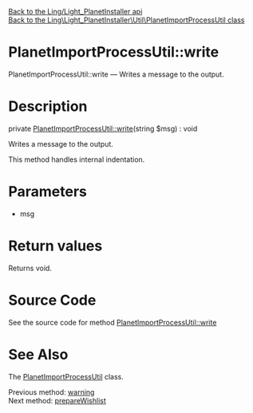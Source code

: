 [Back to the Ling/Light_PlanetInstaller api](https://github.com/lingtalfi/Light_PlanetInstaller/blob/master/doc/api/Ling/Light_PlanetInstaller.md)<br>
[Back to the Ling\Light_PlanetInstaller\Util\PlanetImportProcessUtil class](https://github.com/lingtalfi/Light_PlanetInstaller/blob/master/doc/api/Ling/Light_PlanetInstaller/Util/PlanetImportProcessUtil.md)


PlanetImportProcessUtil::write
================



PlanetImportProcessUtil::write — Writes a message to the output.




Description
================


private [PlanetImportProcessUtil::write](https://github.com/lingtalfi/Light_PlanetInstaller/blob/master/doc/api/Ling/Light_PlanetInstaller/Util/PlanetImportProcessUtil/write.md)(string $msg) : void




Writes a message to the output.

This method handles internal indentation.




Parameters
================


- msg

    


Return values
================

Returns void.








Source Code
===========
See the source code for method [PlanetImportProcessUtil::write](https://github.com/lingtalfi/Light_PlanetInstaller/blob/master/Util/PlanetImportProcessUtil.php#L1257-L1266)


See Also
================

The [PlanetImportProcessUtil](https://github.com/lingtalfi/Light_PlanetInstaller/blob/master/doc/api/Ling/Light_PlanetInstaller/Util/PlanetImportProcessUtil.md) class.

Previous method: [warning](https://github.com/lingtalfi/Light_PlanetInstaller/blob/master/doc/api/Ling/Light_PlanetInstaller/Util/PlanetImportProcessUtil/warning.md)<br>Next method: [prepareWishlist](https://github.com/lingtalfi/Light_PlanetInstaller/blob/master/doc/api/Ling/Light_PlanetInstaller/Util/PlanetImportProcessUtil/prepareWishlist.md)<br>

